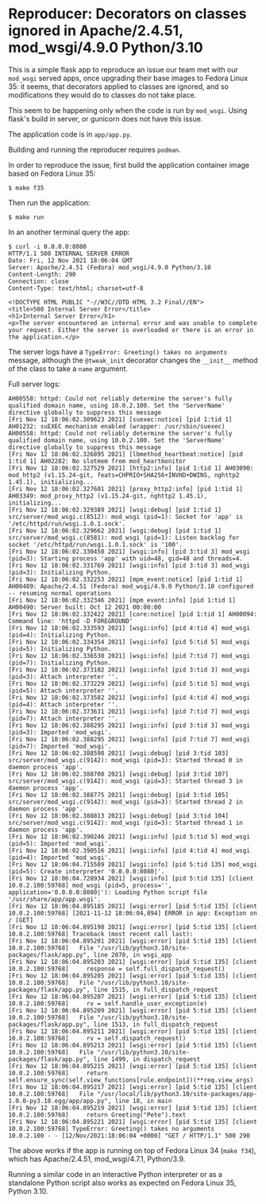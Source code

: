 # Reproducer: Decorators on classes ignored in Apache/2.4.51, mod_wsgi/4.9.0 Python/3.10

This is a simple flask app to reproduce an issue our team met with our
`mod_wsgi` served apps, once upgrading their base images to Fedora Linux 35: it
seems, that decorators applied to classes are ignored, and so modifications
they would do to classes do not take place.

This seem to be happening only when the code is run by `mod_wsgi`. Using
flask's build in server, or gunicorn does not have this issue.

The application code is in `app/app.py`.

Building and running the reproducer requires `podman`.

In order to reproduce the issue, first build the application container image
based on Fedora Linux 35:

    $ make f35

Then run the application:

    $ make run

In an another terminal query the app:

    $ curl -i 0.0.0.0:8080
    HTTP/1.1 500 INTERNAL SERVER ERROR
    Date: Fri, 12 Nov 2021 18:06:04 GMT
    Server: Apache/2.4.51 (Fedora) mod_wsgi/4.9.0 Python/3.10
    Content-Length: 290
    Connection: close
    Content-Type: text/html; charset=utf-8

    <!DOCTYPE HTML PUBLIC "-//W3C//DTD HTML 3.2 Final//EN">
    <title>500 Internal Server Error</title>
    <h1>Internal Server Error</h1>
    <p>The server encountered an internal error and was unable to complete your request. Either the server is overloaded or there is an error in the application.</p>

The server logs have a `TypeError: Greeting() takes no arguments` message,
although the `@tweak_init` decorator changes the `__init__` method of the
class to take a `name` argument.

Full server logs:

    AH00558: httpd: Could not reliably determine the server's fully qualified domain name, using 10.0.2.100. Set the 'ServerName' directive globally to suppress this message
    [Fri Nov 12 18:06:02.309623 2021] [suexec:notice] [pid 1:tid 1] AH01232: suEXEC mechanism enabled (wrapper: /usr/sbin/suexec)
    AH00558: httpd: Could not reliably determine the server's fully qualified domain name, using 10.0.2.100. Set the 'ServerName' directive globally to suppress this message
    [Fri Nov 12 18:06:02.326895 2021] [lbmethod_heartbeat:notice] [pid 1:tid 1] AH02282: No slotmem from mod_heartmonitor
    [Fri Nov 12 18:06:02.327529 2021] [http2:info] [pid 1:tid 1] AH03090: mod_http2 (v1.15.24-git, feats=CHPRIO+SHA256+INVHD+DWINS, nghttp2 1.45.1), initializing...
    [Fri Nov 12 18:06:02.327601 2021] [proxy_http2:info] [pid 1:tid 1] AH03349: mod_proxy_http2 (v1.15.24-git, nghttp2 1.45.1), initializing...
    [Fri Nov 12 18:06:02.329389 2021] [wsgi:debug] [pid 1:tid 1] src/server/mod_wsgi.c(8512): mod_wsgi (pid=1): Socket for 'app' is '/etc/httpd/run/wsgi.1.0.1.sock'.
    [Fri Nov 12 18:06:02.329662 2021] [wsgi:debug] [pid 1:tid 1] src/server/mod_wsgi.c(8581): mod_wsgi (pid=1): Listen backlog for socket '/etc/httpd/run/wsgi.1.0.1.sock' is '100'.
    [Fri Nov 12 18:06:02.330450 2021] [wsgi:info] [pid 3:tid 3] mod_wsgi (pid=3): Starting process 'app' with uid=48, gid=48 and threads=4.
    [Fri Nov 12 18:06:02.331769 2021] [wsgi:info] [pid 3:tid 3] mod_wsgi (pid=3): Initializing Python.
    [Fri Nov 12 18:06:02.332253 2021] [mpm_event:notice] [pid 1:tid 1] AH00489: Apache/2.4.51 (Fedora) mod_wsgi/4.9.0 Python/3.10 configured -- resuming normal operations
    [Fri Nov 12 18:06:02.332346 2021] [mpm_event:info] [pid 1:tid 1] AH00490: Server built: Oct 12 2021 00:00:00
    [Fri Nov 12 18:06:02.332422 2021] [core:notice] [pid 1:tid 1] AH00094: Command line: 'httpd -D FOREGROUND'
    [Fri Nov 12 18:06:02.333593 2021] [wsgi:info] [pid 4:tid 4] mod_wsgi (pid=4): Initializing Python.
    [Fri Nov 12 18:06:02.334354 2021] [wsgi:info] [pid 5:tid 5] mod_wsgi (pid=5): Initializing Python.
    [Fri Nov 12 18:06:02.336530 2021] [wsgi:info] [pid 7:tid 7] mod_wsgi (pid=7): Initializing Python.
    [Fri Nov 12 18:06:02.373102 2021] [wsgi:info] [pid 3:tid 3] mod_wsgi (pid=3): Attach interpreter ''.
    [Fri Nov 12 18:06:02.373229 2021] [wsgi:info] [pid 5:tid 5] mod_wsgi (pid=5): Attach interpreter ''.
    [Fri Nov 12 18:06:02.373582 2021] [wsgi:info] [pid 4:tid 4] mod_wsgi (pid=4): Attach interpreter ''.
    [Fri Nov 12 18:06:02.373631 2021] [wsgi:info] [pid 7:tid 7] mod_wsgi (pid=7): Attach interpreter ''.
    [Fri Nov 12 18:06:02.388295 2021] [wsgi:info] [pid 3:tid 3] mod_wsgi (pid=3): Imported 'mod_wsgi'.
    [Fri Nov 12 18:06:02.388295 2021] [wsgi:info] [pid 7:tid 7] mod_wsgi (pid=7): Imported 'mod_wsgi'.
    [Fri Nov 12 18:06:02.388598 2021] [wsgi:debug] [pid 3:tid 103] src/server/mod_wsgi.c(9142): mod_wsgi (pid=3): Started thread 0 in daemon process 'app'.
    [Fri Nov 12 18:06:02.388700 2021] [wsgi:debug] [pid 3:tid 107] src/server/mod_wsgi.c(9142): mod_wsgi (pid=3): Started thread 3 in daemon process 'app'.
    [Fri Nov 12 18:06:02.388775 2021] [wsgi:debug] [pid 3:tid 105] src/server/mod_wsgi.c(9142): mod_wsgi (pid=3): Started thread 2 in daemon process 'app'.
    [Fri Nov 12 18:06:02.388813 2021] [wsgi:debug] [pid 3:tid 104] src/server/mod_wsgi.c(9142): mod_wsgi (pid=3): Started thread 1 in daemon process 'app'.
    [Fri Nov 12 18:06:02.390246 2021] [wsgi:info] [pid 5:tid 5] mod_wsgi (pid=5): Imported 'mod_wsgi'.
    [Fri Nov 12 18:06:02.390516 2021] [wsgi:info] [pid 4:tid 4] mod_wsgi (pid=4): Imported 'mod_wsgi'.
    [Fri Nov 12 18:06:04.715509 2021] [wsgi:info] [pid 5:tid 135] mod_wsgi (pid=5): Create interpreter '0.0.0.0:8080|'.
    [Fri Nov 12 18:06:04.728934 2021] [wsgi:info] [pid 5:tid 135] [client 10.0.2.100:59768] mod_wsgi (pid=5, process='', application='0.0.0.0:8080|'): Loading Python script file '/usr/share/app/app.wsgi'.
    [Fri Nov 12 18:06:04.895185 2021] [wsgi:error] [pid 5:tid 135] [client 10.0.2.100:59768] [2021-11-12 18:06:04,894] ERROR in app: Exception on / [GET]
    [Fri Nov 12 18:06:04.895198 2021] [wsgi:error] [pid 5:tid 135] [client 10.0.2.100:59768] Traceback (most recent call last):
    [Fri Nov 12 18:06:04.895201 2021] [wsgi:error] [pid 5:tid 135] [client 10.0.2.100:59768]   File "/usr/lib/python3.10/site-packages/flask/app.py", line 2070, in wsgi_app
    [Fri Nov 12 18:06:04.895203 2021] [wsgi:error] [pid 5:tid 135] [client 10.0.2.100:59768]     response = self.full_dispatch_request()
    [Fri Nov 12 18:06:04.895205 2021] [wsgi:error] [pid 5:tid 135] [client 10.0.2.100:59768]   File "/usr/lib/python3.10/site-packages/flask/app.py", line 1515, in full_dispatch_request
    [Fri Nov 12 18:06:04.895207 2021] [wsgi:error] [pid 5:tid 135] [client 10.0.2.100:59768]     rv = self.handle_user_exception(e)
    [Fri Nov 12 18:06:04.895209 2021] [wsgi:error] [pid 5:tid 135] [client 10.0.2.100:59768]   File "/usr/lib/python3.10/site-packages/flask/app.py", line 1513, in full_dispatch_request
    [Fri Nov 12 18:06:04.895211 2021] [wsgi:error] [pid 5:tid 135] [client 10.0.2.100:59768]     rv = self.dispatch_request()
    [Fri Nov 12 18:06:04.895213 2021] [wsgi:error] [pid 5:tid 135] [client 10.0.2.100:59768]   File "/usr/lib/python3.10/site-packages/flask/app.py", line 1499, in dispatch_request
    [Fri Nov 12 18:06:04.895215 2021] [wsgi:error] [pid 5:tid 135] [client 10.0.2.100:59768]     return self.ensure_sync(self.view_functions[rule.endpoint])(**req.view_args)
    [Fri Nov 12 18:06:04.895217 2021] [wsgi:error] [pid 5:tid 135] [client 10.0.2.100:59768]   File "/usr/local/lib/python3.10/site-packages/app-1.0.0-py3.10.egg/app/app.py", line 18, in main
    [Fri Nov 12 18:06:04.895219 2021] [wsgi:error] [pid 5:tid 135] [client 10.0.2.100:59768]     return Greeting("Pete").text
    [Fri Nov 12 18:06:04.895221 2021] [wsgi:error] [pid 5:tid 135] [client 10.0.2.100:59768] TypeError: Greeting() takes no arguments
    10.0.2.100 - - [12/Nov/2021:18:06:04 +0000] "GET / HTTP/1.1" 500 290

The above works if the app is running on top of Fedora Linux 34 (`make f34`),
which has Apache/2.4.51, mod_wsgi/4.7.1, Python/3.9.

Running a similar code in an interactive Python interpreter or as a standalone
Python script also works as expected on Fedora Linux 35, Python 3.10.
